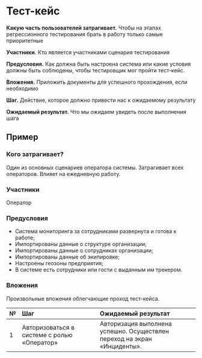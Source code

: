 # Тест-кейс

**Какую часть пользователей затрагивает.** Чтобы на этапах регрессионного тестирования брать в работу только самые приоритетные

**Участники.** Кто является участниками сценария тестирования

**Предусловия.** Как должна быть настроена система или какие условия должны быть соблюдены, чтобы тестировщик мог пройти тест-кейс.

**Вложения.** Приложить документы для успешного прохождения, если необходимо

**Шаг.** Действие, которое должно привести нас к ожидаемому результату

**Ожидаемый результат.** Что мы ожидаем увидеть после выполнения шага

## Пример

### Кого затрагивает?
Один из основных сценариев оператора системы. Затрагивает всех операторов. Влияет на ежедневную работу.

### Участники
Оператор

### Предусловия
- Система мониторинга за сотрудниками развернута и готова к работе;
- Импортированы данные о структуре организации;
- Импортированы данные о сотрудниках организации;
- Импортированы данные об экипировке;
- Настроены геозоны предприятия;
- В системе есть сотрудники или гости с выданным им трекером.

### Вложения
Произвольные вложения облегчающие проход тест-кейса. 

№ | Шаг | Ожидаемый результат
:---|:---|:---
1 | Авторизоваться в системе с ролью «Оператор» | Авторизация выполнена успешно. Осуществлен переход на экран «Инциденты».